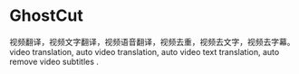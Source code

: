 # GhostCut
视频翻译，视频文字翻译，视频语音翻译，视频去重，视频去文字，视频去字幕。video translation, auto video translation, auto video text translation, auto remove video subtitles .
